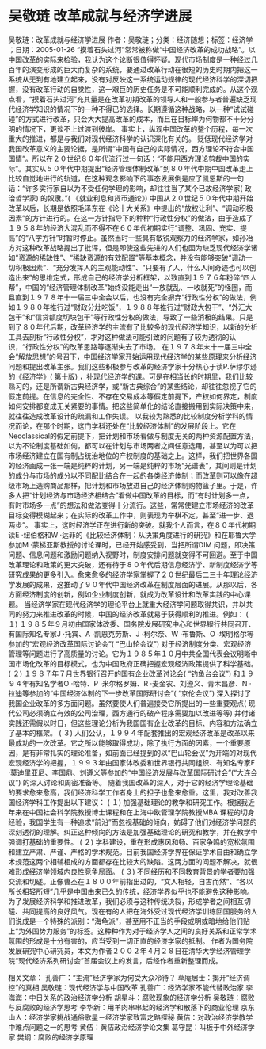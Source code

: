 # 吴敬琏  改革成就与经济学进展

吴敬琏：改革成就与经济学进展
作者：吴敬琏；分类：经济随想；标签：经济学 ；日期：2005-01-26
“摸着石头过河”常常被称做“中国经济改革的成功战略”。以中国改革的实际来检验，我认为这个论断很值得怀疑。现代市场制度是一种经过几百年的演变形成的巨大而复杂的系统，要通过改革行动在很短的历史时期内把这一系统从无到有地建立起来，没有对反映这一系统运动规律的现代经济科学的深切把握，没有改革行动的自觉性，这一艰巨的历史任务是不可能顺利完成的。从这个观点看，“摸着石头过河”充其量是在改革初期改革的领导人和一般参与者普遍缺乏现代经济学知识的情况下的一种不得已的选择。长期遵循这种战略，以一种“试试碰碰”的方式进行改革，只会大大提高改革的成本，而且在目标岸为何物都不十分分明的情况下，更谈不上过渡到彼岸。
事实上，纵观中国改革的整个历程，每一次重大的推进，都是与我们对现代经济科学的认识深化有关的。
贬低现代经济学对我国改革意义的主要论据，是所谓“中国有自己的实际情况，西方理论不符合中国国情”。所以在２０世纪８０年代流行过一句话：“不能用西方理论剪裁中国的实际”。其实从５０年代中期提出“经济管理体制改革”到８０年代中期中国改革走上比较自觉地进行的轨道，在这种观念影响下的事态发展倒是应了凯恩斯的一句话：“许多实行家自以为不受任何学理的影响，却往往当了某个已故经济学家( 政治哲学家) 的奴隶。”( 《就业利息和货币通论》)
中国从２０世纪５０年代中期开始改革以后，长期是依照毛泽东在《论十大关系》中提出的“放权让利”、“调动积极因素”的方针进行的。在这一方针指导下的种种“行政性分权”的做法，由于造成了１９５８年的经济大混乱而不得不在６０年代初期实行“调整、巩固、充实、提高”的“八字方针”时暂时停止。虽然当时一些具有敏锐观察力的经济学家，如孙冶方对这种改革战略提出了批评，但是即使这些先进的人们也因为缺乏现代经济学诸如“资源的稀缺性”、“稀缺资源的有效配置”等基本概念，并没有能够突破“调动一切积极因素”、“充分发挥人的主观能动性”、“只要有了人，什么人间奇迹也可以创造出来”的思维定式，形成自己的经济学分析框架，以致直到１９７６年粉碎“四人帮”，中国的“经济管理体制改革”始终没能走出“一放就乱、一收就死”的怪圈，而且直到１９７８年十一届三中全会以后，也没有完全摒弃“行政性分权”的做法，例如１９８０年推行过“财政分灶吃饭”，１９８８年推行过“财政大包干”、“外汇大包干”和“信贷额度切块包干”等行政性分权的做法，导致了一些消极的结果。只是到了８０年代后期，改革经济学的主流有了比较多的现代经济学知识，以新的分析工具去剖析“行政性分权”，才对这种做法可能引致的问题有了较为透彻的认识，“行政性分权”的改革思路等逐渐失去了市场。
在１９７８年末十一届三中全会“解放思想”的号召下，中国经济学家开始运用现代经济学的某些原理来分析经济问题和提出改革主张。我们这些积极参与改革的经济学家十分热心于读P.萨缪尔逊的《经济学》( 第十版) ，补现代经济学的课。可是在相当长的时期里，我们比较熟习的，还是所谓新古典经济学，或“新古典综合”的某些结论，却往往忽视了它的假定前提。在信息的完全性、不存在交易成本等假定前提下，产权如何界定，制度如何安排都变成无关紧要的事情。把这些简单化的结论直接搬用到实际决策中来，就往往造成改革设计的疏漏和工作失误。
以我较为熟悉的比较制度分析学科的情况而论，在那个时期，这门学科还处在“比较经济体制”的发展阶段上。它在Neoclassical的假定前提下，把计划和市场看做与制度无关的两种资源配置方法，以为不论制度基础如何，都可以在计划与市场两者之间任意选用，甚至以为可以把市场经济建立在国有制占统治地位的产权制度的基础之上。这样，我们把世界各国的经济画成一张一端是纯粹的计划，另一端是纯粹的市场“光谱表”，其间则是计划的成分与市场的成分以不同配比结合在一起的各类经济体制；而改革则可以像在超级市场上选购商品那样，把计划和市场放进自己的经济体制购物篮子里。于是，许多人把“计划经济与市场经济相结合”看做中国改革的目标，而“有时计划多一点，有时市场多一点”的想法和做法变得十分流行。这些，常常使建立市场经济的改革目标变得模糊起来；在实际的改革工作中，则表现为举棋不定，甚至“进一步、退两步”。
事实上，这时经济学正在进行新的突破。就我个人而言，在８０年代初期读E ·纽伯格和W ·达菲的《比较经济体制：从决策角度进行的研究》和在耶鲁大学参加M ·蒙梯亚斯教授的讨论课时，已经开始感受到，当把所谓DIM 问题，即决策问题、信息问题和激励问题纳入视野时，制度安排问题就变得不可回避。至于中国改革理论和政策的更大突破，还有待于８０年代后期信息经济学、新制度经济学等研究成果的更多引入。愈来愈多的经济学家掌握了２０世纪最后二三十年理论经济学发展的成果，这推动了９０年代中国经济改革在制度层面的进展。从那以后，各方面经济制度的创新，例如企业制度创新，就成为改革设计和改革实践的中心课题。
当经济学家在现代经济学的理论平台上就重大经济学问题取得共识，并以共同的努力来推进改革的时候，中国的经济改革就易于获得顺利的推进。例如：
( １) １９８５年９月初由国家体改委、国务院发展研究中心和世界银行共同召开、有国际知名专家J ·托宾、A ·凯恩克劳斯、J ·柯尔奈、W ·布鲁斯、O ·埃明格尔等参加的“宏观经济改革国际讨论会”( “巴山轮会议”) 对于经济制度分类、宏观经济管理等问题进行了高质量的讨论。它为１９８５年１０月中共全国代表会议明晰中国市场化改革的目标模式，也为中国政府正确把握宏观经济政策提供了科学基础。
( ２) １９８７年７月世界银行召开的国有企业改革讨论会( “钓鱼台会议”) 和１９９４年有知名学者O ·哈特、P ·米尔格罗姆、R ·麦金农、刘遵义、青木昌彦、N ·拉迪等参加的“中国经济体制的下一步改革国际研讨会”( “京伦会议”) 深入探讨了我国企业改革的多方面问题。虽然要使人们普遍接受它所提出的一些重要观点( 现代公司必须确立有效的公司治理，西方通行的破产程序需要加以改进等等) 并付诸实践还需假以时日，但这些理论分析为我国国有企业改革的目标、内容和方法确立了基本的框架。
( ３) 人们公认，１９９４年配套推出的宏观经济改革是改革以来最成功的一次改革。它之所以能够取得成功，除了执行方面的因素，一个重要原因，是有非常扎实的理论准备，如前面已经提到的以“巴山轮会议”为开端的对现代宏观经济学的把握，１９９３年由国家体改委和世界银行共同组织、有知名专家F ·莫迪里亚尼、李国鼎、刘遵义等参加的“中国经济发展与改革国际研讨会”(“大连会议”) 的深入讨论和周密准备等。
随着我国改革的深入，对于它的经济学理论基础的要求愈来愈高，我们经济科学工作者身上的担子也愈来愈重。这里，我对改善我国经济学科工作提出以下建议：
( １) 加强基础理论的教学和研究工作。根据我近年来在中国社会科学院教授博士课程和在上海中欧管理学院教授MBA 课程的切身经验，我国学生有一种追求“前沿”而忽视基础的倾向，妨碍了他们对经济学问题的深刻透彻的理解。纠正这种倾向的方法是加强基础理论的研究和教学，并在教学中强调打基础的重要性。
( ２) 学科建设，重在形成惠风和畅、百家争鸣的宽松氛围和建立严肃、严谨、严格的学术规范。目前我国经济学界在保证学术自由和确立学术规范这两个相辅相成的方面都存在比较大的缺陷。这两方面的问题不解决，就很难形成经济学领域内良性竞争局面。
( ３) 不同经历和不同教育背景的学者要加强交流和切磋。正像曹丕在１８００年前指出过的，“文人相轻，自古而然”、“各以所长相轻所短”几乎是中国由来已久的传统，经济学界似乎也不能避免这种影响。为了发展经济科学和推进改革，我们必须与这种传统决裂，形成学者之间相互切磋、共同提高的良好风气。现在有的人把在海外受过现代经济学训练回国服务的人们说成是一个特殊的派别：“海龟派”，甚至用不正当的手段或明或暗地给他们贴上“为外国势力服务”的标签。这种种作为对于经济学人之间的良好关系和正常学术氛围的形成是十分有害的，应当受到一切正直的经济学家的抵制。
作者为国务院发展研究中心研究员，本文为作者２００２年４月２８日在清华大学经济管理学院“现代经济系列研讨会”首届会议上的发言，后经作者重新整理而成。

相关文章：
孔善广：“主流”经济学家为何受大众冷待？
草庵居士：揭开“经济调控”的真相
吴敬琏：现代经济学与中国改革
孔善广：经济学家不能代替政治家
李海海：中日关系的政治经济学分析
胡星斗：腐败现象的经济学分析
吴敬琏：腐败与反腐败的经济学思考
李华新：用羊肉串串起的经济学和散落下的商业伦理
京东山人：经济学家挑战通俗歌星－经济学家致富之路探秘
黄佶：对政治经济学教学中难点问题之一的思考
黄佶：黄佶政治经济学论文集
葛守昆：叫板于中外经济学家
樊纲：腐败的经济学原理